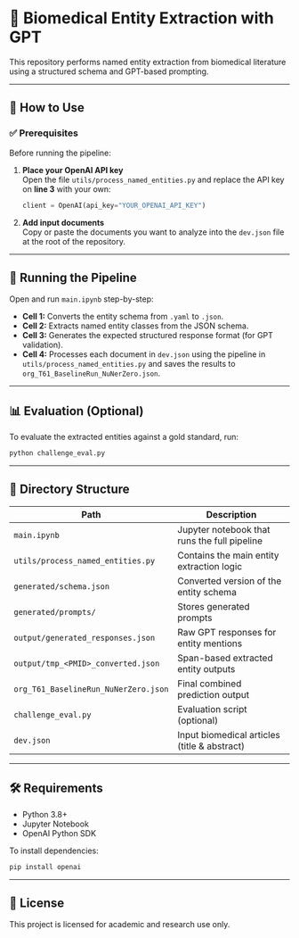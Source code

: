 # 🧬 Biomedical Entity Extraction with GPT

This repository performs named entity extraction from biomedical literature using a structured schema and GPT-based prompting.

---

## 🚀 How to Use

### ✅ Prerequisites

Before running the pipeline:

1. **Place your OpenAI API key**  
   Open the file `utils/process_named_entities.py` and replace the API key on **line 3** with your own:

   ```python
   client = OpenAI(api_key="YOUR_OPENAI_API_KEY")
   ```

2. **Add input documents**  
   Copy or paste the documents you want to analyze into the `dev.json` file at the root of the repository.

---

## 📒 Running the Pipeline

Open and run `main.ipynb` step-by-step:

- **Cell 1:** Converts the entity schema from `.yaml` to `.json`.
- **Cell 2:** Extracts named entity classes from the JSON schema.
- **Cell 3:** Generates the expected structured response format (for GPT validation).
- **Cell 4:** Processes each document in `dev.json` using the pipeline in `utils/process_named_entities.py` and saves the results to `org_T61_BaselineRun_NuNerZero.json`.

---

## 📊 Evaluation (Optional)

To evaluate the extracted entities against a gold standard, run:

```bash
python challenge_eval.py
```

---

## 📁 Directory Structure

| Path                                 | Description                                  |
| ------------------------------------ | -------------------------------------------- |
| `main.ipynb`                         | Jupyter notebook that runs the full pipeline |
| `utils/process_named_entities.py`    | Contains the main entity extraction logic    |
| `generated/schema.json`              | Converted version of the entity schema       |
| `generated/prompts/`                 | Stores generated prompts                     |
| `output/generated_responses.json`    | Raw GPT responses for entity mentions        |
| `output/tmp_<PMID>_converted.json`   | Span-based extracted entity outputs          |
| `org_T61_BaselineRun_NuNerZero.json` | Final combined prediction output             |
| `challenge_eval.py`                  | Evaluation script (optional)                 |
| `dev.json`                           | Input biomedical articles (title & abstract) |

---

## 🛠 Requirements

- Python 3.8+
- Jupyter Notebook
- OpenAI Python SDK

To install dependencies:

```bash
pip install openai
```

---

## 🧾 License

This project is licensed for academic and research use only.
